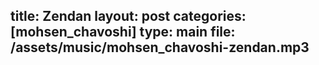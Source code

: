 title: Zendan
layout: post
categories: [mohsen_chavoshi]
type: main
file: /assets/music/mohsen_chavoshi-zendan.mp3
---